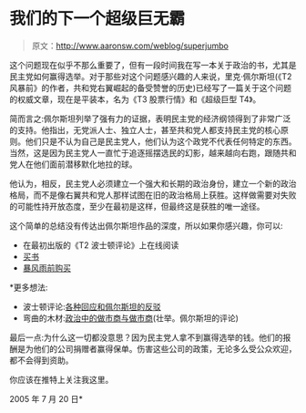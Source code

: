 # 我们的下一个超级巨无霸

> 原文：<http://www.aaronsw.com/weblog/superjumbo>

这个问题现在似乎不那么重要了，但有一段时间我在写一本关于政治的书，尤其是民主党如何赢得选举。对于那些对这个问题感兴趣的人来说，里克·佩尔斯坦(《T2 风暴前》的作者，共和党右翼崛起的备受赞誉的历史)已经写了一篇关于这个问题的权威文章，现在是平装本，名为《T3 股票行情》和《超级巨型 T4》。

简而言之:佩尔斯坦列举了强有力的证据，表明民主党的经济纲领得到了非常广泛的支持。他指出，无党派人士、独立人士，甚至共和党人都支持民主党的核心原则。他们只是不认为自己是民主党人，他们认为这个政党不代表任何特定的东西。当然，这是因为民主党人一直忙于追逐摇摆选民的幻影，越来越向右跑，跟随共和党人在他们面前潜移默化地拉的球。

他认为，相反，民主党人必须建立一个强大和长期的政治身份，建立一个新的政治格局，而不是像右翼共和党人那样试图在旧的政治格局上获胜。这样做需要对失败的可能性持开放态度，至少在最初是这样，但最终这是获胜的唯一途径。

这个简单的总结没有传达出佩尔斯坦作品的深度，所以如果你感兴趣，你可以:

*   在最初出版的《T2 波士顿评论》上在线阅读
*   [买书](http://www.amazon.com/exec/obidos/ASIN/0976147505/coolbooks02/)
*   [暴风雨前购买](http://www.amazon.com/exec/obidos/ASIN/0809028581/coolbooks02)

 *更多想法:

*   波士顿评论:[各种回应和佩尔斯坦的反驳](http://bostonreview.net/BR29.3/contents.html)
*   弯曲的木材:[政治中的做市商与做市商](http://crookedtimber.org/2005/06/24/market-making-versus-market-taking-in-politics/)(壮举。佩尔斯坦的评论)

最后一点:为什么这一切都没意思？因为民主党人拿不到赢得选举的钱。他们的报酬是为他们的公司捐赠者赢得保单。伤害这些公司的政策，无论多么受公众欢迎，都不会得到资助。

你应该在推特上关注我这里。

2005 年 7 月 20 日*